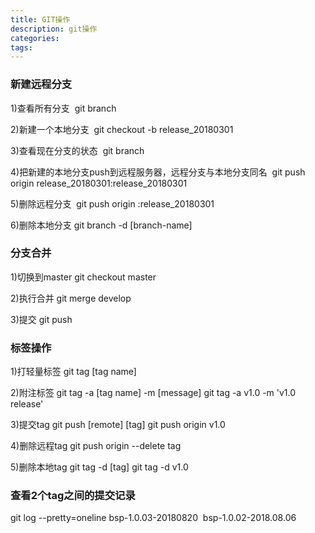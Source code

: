 ```yaml
---
title: GIT操作
description: git操作
categories:
tags:
---
```





### 新建远程分支 

1)查看所有分支
 git branch 
 

2)新建一个本地分支
 git checkout -b release_20180301
 

3)查看现在分支的状态
 git branch 
 

4)把新建的本地分支push到远程服务器，远程分支与本地分支同名
 git push origin release_20180301:release_20180301
 

5)删除远程分支
 git push origin :release_20180301

6)删除本地分支
 git branch -d [branch-name]
  
 
### 分支合并 
1)切换到master
git checkout master

2)执行合并
git merge develop

3)提交
git push

### 标签操作
1)打轻量标签
git tag [tag name]

2)附注标签
git tag -a [tag name] -m [message]
git tag -a v1.0 -m 'v1.0 release'

3)提交tag
git push [remote] [tag]
git push origin v1.0

4)删除远程tag
git push origin --delete tag <tagname>

5)删除本地tag
git tag -d [tag]
git tag -d v1.0

### 查看2个tag之间的提交记录

git log --pretty=oneline bsp-1.0.03-20180820  bsp-1.0.02-2018.08.06
